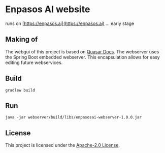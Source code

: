 # Enpasos AI website

runs on [https://enpasos.ai](https://enpasos.ai)  ... early stage

## Making of

The webgui of this project is based on [Quasar Docs](https://quasar.dev/docs/).
The webserver uses the Spring Boot embedded webserver. 
This encapsulation allows for easy editing future webservices. 


## Build
```
gradlew build
```

## Run  

``` 
java -jar webserver/build/libs/enpasosai-webserver-1.0.0.jar  
```

## License

This project is licensed under the [Apache-2.0 License](platform/LICENSE).
